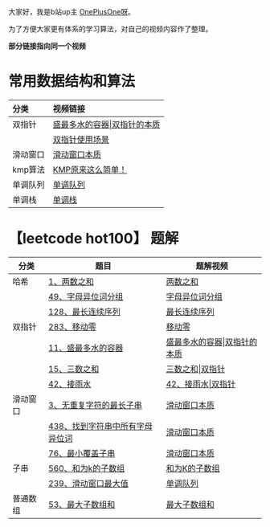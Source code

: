大家好，我是b站up主 [OnePlusOne呀](https://space.bilibili.com/3546846886627589)。

为了方便大家更有体系的学习算法，对自己的视频内容作了整理。

**部分链接指向同一个视频**



# 常用数据结构和算法

| 分类     | 视频链接                                                     |
| :------- | :----------------------------------------------------------- |
| 双指针   | [盛最多水的容器\|双指针的本质]( https://www.bilibili.com/video/BV13kXuYDEBx/?share_source=copy_web&vd_source=36ebe39d370ab0b5c7c69213c826942d) |
|          | [双指针使用场景](https://www.bilibili.com/video/BV134oqYgEHq/?share_source=copy_web&vd_source=36ebe39d370ab0b5c7c69213c826942d) |
| 滑动窗口 | [滑动窗口本质](https://www.bilibili.com/video/BV1GAV7zHEWD/?share_source=copy_web&vd_source=36ebe39d370ab0b5c7c69213c826942d) |
| kmp算法  | [KMP原来这么简单！](https://www.bilibili.com/video/BV16F7DzTE9L/?share_source=copy_web&vd_source=36ebe39d370ab0b5c7c69213c826942d) |
| 单调队列 | [单调队列](https://www.bilibili.com/video/BV1Kjg9zBEqE/?share_source=copy_web&vd_source=36ebe39d370ab0b5c7c69213c826942d) |
| 单调栈   | [单调栈](https://www.bilibili.com/video/BV1MDgbzMEei/?vd_source=0a2f4e13097b473876b536515c9edd9b) |







# 【leetcode hot100】 题解



| 分类     | 题目                                                         | 题解视频                                                     |
| -------- | ------------------------------------------------------------ | ------------------------------------------------------------ |
| 哈希     | [1、两数之和](https://leetcode.cn/problems/two-sum/)         | [两数之和](https://www.bilibili.com/video/BV1vkNGehEun/?share_source=copy_web&vd_source=36ebe39d370ab0b5c7c69213c826942d) |
|          | [49、字母异位词分组](https://leetcode.cn/problems/group-anagrams/) | [字母异位词分组](https://www.bilibili.com/video/BV1Q3PMeGEtq/?share_source=copy_web&vd_source=36ebe39d370ab0b5c7c69213c826942d) |
|          | [128、最长连续序列](https://leetcode.cn/problems/longest-consecutive-sequence/) | [最长连续序列](https://www.bilibili.com/video/BV1mR9bYTEy2/?share_source=copy_web&vd_source=36ebe39d370ab0b5c7c69213c826942d) |
| 双指针   | [283、移动零](https://leetcode.cn/problems/move-zeroes/)     | [移动零](https://www.bilibili.com/video/BV1ibRhYdE7s/?share_source=copy_web&vd_source=36ebe39d370ab0b5c7c69213c826942d) |
|          | [11、盛最多水的容器](https://leetcode.cn/problems/container-with-most-water/) | [盛最多水的容器\|双指针的本质](https://www.bilibili.com/video/BV13kXuYDEBx/?share_source=copy_web&vd_source=36ebe39d370ab0b5c7c69213c826942d) |
|          | [15、三数之和](https://leetcode.cn/problems/3sum/)           | [三数之和\|双指针](https://www.bilibili.com/video/BV1QKZHYhE8A/?share_source=copy_web&vd_source=36ebe39d370ab0b5c7c69213c826942d) |
|          | [42、接雨水](https://leetcode.cn/problems/trapping-rain-water/) | [42、接雨水\|双指针](https://www.bilibili.com/video/BV1oDdBYmE3W/?share_source=copy_web&vd_source=36ebe39d370ab0b5c7c69213c826942d) |
| 滑动窗口 | [3、无重复字符的最长子串](https://leetcode.cn/problems/longest-substring-without-repeating-characters/) | [滑动窗口本质](https://www.bilibili.com/video/BV1GAV7zHEWD/?share_source=copy_web&vd_source=36ebe39d370ab0b5c7c69213c826942d) |
|          | [438、找到字符串中所有字母异位词](https://leetcode.cn/problems/find-all-anagrams-in-a-string/) | [滑动窗口本质](https://www.bilibili.com/video/BV1GAV7zHEWD/?share_source=copy_web&vd_source=36ebe39d370ab0b5c7c69213c826942d) |
|          | [76、最小覆盖子串](https://leetcode.cn/problems/minimum-window-substring/) | [滑动窗口本质](https://www.bilibili.com/video/BV1GAV7zHEWD/?share_source=copy_web&vd_source=36ebe39d370ab0b5c7c69213c826942d) |
| 子串     | [560、和为k的子数组](https://leetcode.cn/problems/subarray-sum-equals-k/) | [和为K的子数组]( https://www.bilibili.com/video/BV1poTQzDEx4/?share_source=copy_web&vd_source=36ebe39d370ab0b5c7c69213c826942d) |
|          | [239、滑动窗口最大值](https://leetcode.cn/problems/sliding-window-maximum/) | [单调队列](https://www.bilibili.com/video/BV1Kjg9zBEqE/?share_source=copy_web&vd_source=36ebe39d370ab0b5c7c69213c826942d) |
| 普通数组 | [53、最大子数组和](https://leetcode.cn/problems/maximum-subarray/description/) | [最大子数组和](https://www.bilibili.com/video/BV1f3bPzaEJ2/?share_source=copy_web&vd_source=36ebe39d370ab0b5c7c69213c826942d) |

